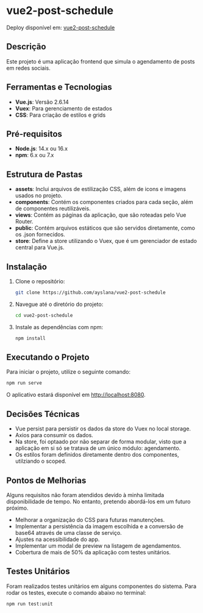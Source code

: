# vue2-post-schedule

Deploy disponível em: [vue2-post-schedule](https://vue2-post-schedule.vercel.app)

## Descrição

Este projeto é uma aplicação frontend que simula o agendamento de posts em redes sociais.

## Ferramentas e Tecnologias

- **Vue.js**: Versão 2.6.14
- **Vuex**: Para gerenciamento de estados
- **CSS**: Para criação de estilos e grids

## Pré-requisitos

- **Node.js**: 14.x ou 16.x
- **npm**: 6.x ou 7.x

## Estrutura de Pastas

- **assets**: Inclui arquivos de estilização CSS, além de icons e imagens usados no projeto.
- **components**: Contém os componentes criados para cada seção, além de componentes reutilizáveis.
- **views**: Contém as páginas da aplicação, que são roteadas pelo Vue Router.
- **public**: Contém arquivos estáticos que são servidos diretamente, como os .json fornecidos.
- **store**: Define a store utilizando o Vuex, que é um gerenciador de estado central para Vue.js.

## Instalação

1. Clone o repositório:

   ```bash
   git clone https://github.com/ayslana/vue2-post-schedule
   
2. Navegue até o diretório do projeto:

   ```bash
   cd vue2-post-schedule

3. Instale as dependências com npm:

   ```bash
   npm install
   
## Executando o Projeto

Para iniciar o projeto, utilize o seguinte comando:

  ```bash
  npm run serve
  ```

O aplicativo estará disponível em [http://localhost:8080](http://localhost:8080).

## Decisões Técnicas

- Vue persist para persistir os dados da store do Vuex no local storage.
- Axios para consumir os dados.
- Na store, foi optaado por não separar de forma modular, visto que a aplicação em si só se tratava de um único módulo: agendamento.
- Os estilos foram definidos diretamente dentro dos componentes, utilziando o scoped. 

## Pontos de Melhorias

Alguns requisitos não foram atendidos devido à minha limitada disponibilidade de tempo. No entanto, pretendo abordá-los em um futuro próximo.

- Melhorar a organização do CSS para futuras manutenções.
- Implementar a persistência da imagem escolhida e a conversão de base64 através de uma classe de serviço.
- Ajustes na acessibilidade do app.
- Implementar um modal de preview na listagem de agendamentos.
- Cobertura de mais de 50% da aplicação com testes unitários.

## Testes Unitários

Foram realizados testes unitários em alguns componentes do sistema. Para rodar os testes, execute o comando abaixo no terminal:

```bash
npm run test:unit





